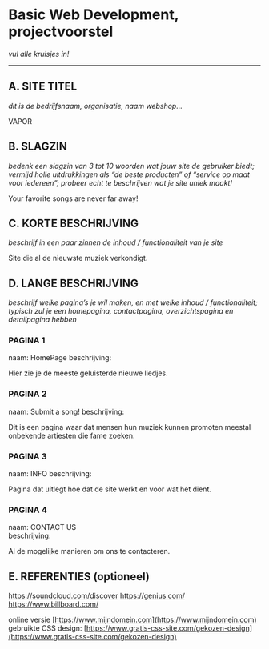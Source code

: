 # Basic Web Development, projectvoorstel

_vul alle kruisjes in!_

---

## A. SITE TITEL
_dit is de bedrijfsnaam, organisatie, naam webshop..._

VAPOR

## B. SLAGZIN
_bedenk een slagzin van 3 tot 10 woorden wat jouw site de gebruiker biedt; vermijd holle uitdrukkingen als “de beste producten” of “service op maat voor iedereen”; probeer echt te beschrijven wat je site uniek maakt!_

Your favorite songs are never far away!

## C. KORTE BESCHRIJVING 
_beschrijf in een paar zinnen de inhoud / functionaliteit van je site_

Site die al de nieuwste muziek verkondigt.

## D. LANGE BESCHRIJVING 
_beschrijf welke pagina’s je wil maken, en met welke inhoud / functionaliteit; typisch zul je een homepagina, contactpagina, overzichtspagina en detailpagina hebben_

### PAGINA 1 
naam: HomePage
beschrijving:

Hier zie je de meeste geluisterde nieuwe liedjes.

### PAGINA 2
naam: Submit a song!
beschrijving:

Dit is een pagina waar dat mensen hun muziek kunnen promoten meestal onbekende artiesten die fame zoeken.

### PAGINA 3
naam: INFO
beschrijving:

Pagina dat uitlegt hoe dat de site werkt en voor wat het dient.

### PAGINA 4
naam: CONTACT US  
beschrijving:

Al de mogelijke manieren om ons te contacteren.

## E. REFERENTIES (optioneel) 
https://soundcloud.com/discover 
https://genius.com/
https://www.billboard.com/

online versie [https://www.mijndomein.com](https://www.mijndomein.com)  
gebruikte CSS design: [https://www.gratis-css-site.com/gekozen-design](https://www.gratis-css-site.com/gekozen-design) 
